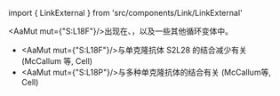 import { LinkExternal } from 'src/components/Link/LinkExternal'

<AaMut mut={"S:L18F"}/>出现在<VarOrLin name="20H (Beta, V2)"/>、<VarOrLin name="20J (Gamma, V3)"/>，以及一些其他循环变体中。

- <AaMut mut={"S:L18F"}/>与单克隆抗体 S2L28 的结合减少有关 (<LinkExternal href="https://www.sciencedirect.com/science/article/pii/S0092867421003561">McCallum 等, Cell</LinkExternal>)
- <AaMut mut={"S:L18P"}/>与多种单克隆抗体的结合有关 (<LinkExternal href="https://www.sciencedirect.com/science/article/pii/S0092867421003561">McCallum等, Cell</LinkExternal>)
